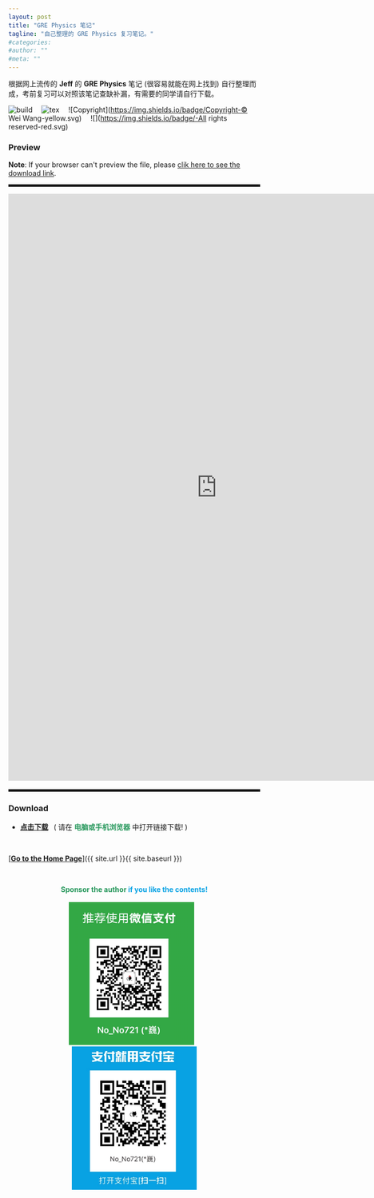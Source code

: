 ```yaml
---
layout: post
title: "GRE Physics 笔记"
tagline: "自己整理的 GRE Physics 复习笔记。"
#categories: 
#author: ""
#meta: ""
---
```

根据网上流传的 **Jeff** 的 **GRE Physics** 笔记 (很容易就能在网上找到) 自行整理而成，考前复习可以对照该笔记查缺补漏，有需要的同学请自行下载。

![build](https://img.shields.io/badge/build-succeeded-brightgreen.svg) &emsp;![tex](https://img.shields.io/badge/TeX-XeLaTeX-blue.svg) &emsp;![Copyright](https://img.shields.io/badge/Copyright-© Wei Wang-yellow.svg) &emsp;![](https://img.shields.io/badge/-All rights reserved-red.svg)

### Preview

**Note**: If your browser can't preview the file, please [clik here to see the download link](#download "Download").
<hr style="height:5px;" />
<embed src="https://raw.githubusercontent.com/NoNo721/Memo/master/PGRE/PGRE.pdf" width="833" height="1175" >
<hr style="height:5px;" />

### Download<span id="download"></span>

* [**点击下载**](https://raw.githubusercontent.com/NoNo721/Memo/master/PGRE/PGRE.pdf "https://raw.githubusercontent.com/NoNo721/Memo/master/PGRE/PGRE.pdf") &ensp;( 请在 <font color="#26975b"><b>电脑或手机浏览器</b></font> 中打开链接下载! )

&ensp;

[<b><u>Go to the Home Page</u></b>]({{ site.url }}{{ site.baseurl }})

&ensp;

<center class="half">
<font color="#26975b"><b>Sponsor the author </b></font><font color="#08a2e4"><b>if you like the contents!</b></font><br/><br/>
</center>

<center class="half">
    <img src="/images/WechatPay.png" width="251"/> &ensp; <img src="/images/AliPay.png" width="250"/>
</center>

&ensp;